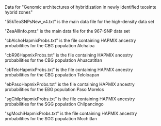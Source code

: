 Data for "Genomic architectures of hybridization in newly identified teosinte hybrid zones"

"55kTeoSNPsNew_v4.txt" is the main data file for the high-density data set

"ZeaAllInfo.pmz" is the main data file for the 967-SNP data set 

"cbAlchoHapmixProbs.txt" is the file containing HAPMIX ancestry probabilities for the CBG population Alchaloa

"cbR96HapmixProbs.txt" is the file containing HAPMIX ancestry probabilities for the CBG population Ahuacatitlan

"cbTeloHapmixProbs.txt" is the file containing HAPMIX ancestry probabilities for the CBG population Teloloapan

"ebPasoHapmixProbs.txt" is the file containing HAPMIX ancestry probabilities for the EBG population Paso Morelos

"sgChilpHapmixProbs.txt" is the file containing HAPMIX ancestry probabilities for the SGG population Chilpancingo

"sgMochiHapmixProbs.txt" is the file containing HAPMIX ancestry probabilities for the SGG population Mochitlan

